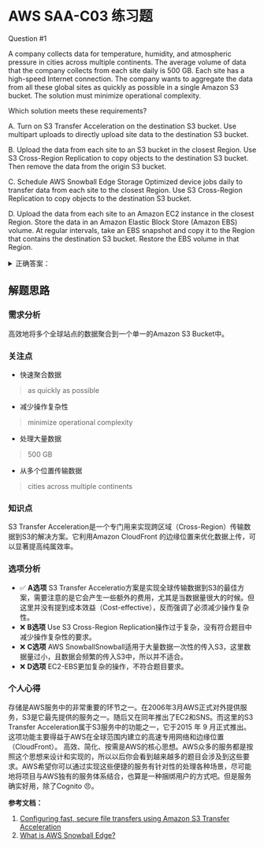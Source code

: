 # AWS SAA-C03 练习题

Question #1

A company collects data for temperature, humidity, and atmospheric pressure in cities across multiple continents. The average volume of data that the company collects from each site daily is 500 GB. Each site has a high-speed Internet connection. The company wants to aggregate the data from all these global sites as quickly as possible in a single Amazon S3 bucket. The solution must minimize operational complexity.

Which solution meets these requirements?

A. Turn on S3 Transfer Acceleration on the destination S3 bucket. Use multipart uploads to directly upload site data to the destination S3 bucket.

B. Upload the data from each site to an S3 bucket in the closest Region. Use S3 Cross-Region Replication to copy objects to the destination S3 bucket. Then remove the data from the origin S3 bucket.

C. Schedule AWS Snowball Edge Storage Optimized device jobs daily to transfer data from each site to the closest Region. Use S3 Cross-Region Replication to copy objects to the destination S3 bucket.

D. Upload the data from each site to an Amazon EC2 instance in the closest Region. Store the data in an Amazon Elastic Block Store (Amazon EBS) volume. At regular intervals, take an EBS snapshot and copy it to the Region that contains the destination S3 bucket. Restore the EBS volume in that Region.

<details>
<summary>
正确答案：
</summary>
A
</details>

## 解题思路

### 需求分析

高效地将多个全球站点的数据聚合到一个单一的Amazon S3 Bucket中。

### 关注点

- 快速聚合数据

> as quickly as possible

- 减少操作复杂性

> minimize operational complexity

- 处理大量数据

> 500 GB

- 从多个位置传输数据

> cities across multiple continents

### 知识点

S3 Transfer Acceleration是一个专门用来实现跨区域（Cross-Region）传输数据到S3的解决方案。它利用Amazon CloudFront 的边缘位置来优化数据上传，可以显著提高纯属效率。

### 选项分析

- ✅ **A选项** S3 Transfer Acceleratio方案是实现全球传输数据到S3的最佳方案，需要注意的是它会产生一些额外的费用，尤其是当数据量很大的时候。但这里并没有提到成本效益（Cost-effective），反而强调了必须减少操作复杂性。
- ❌ **B选项** Use S3 Cross-Region Replication操作过于复杂，没有符合题目中减少操作复杂性的要求。
- ❌ **C选项** AWS SnowballSnowball适用于大量数据一次性的传入S3，这里数据量过小，且数据会频繁的传入S3中，所以并不适合。
- ❌ **D选项** EC2-EBS更加复杂的操作，不符合题目要求。

### 个人心得

存储是AWS服务中的非常重要的环节之一。在2006年3月AWS正式对外提供服务，S3是它最先提供的服务之一。随后又在同年推出了EC2和SNS。而这里的S3 Transfer Acceleration属于S3服务中的功能之一，它于2015 年 9 月正式推出。这项功能主要得益于AWS在全球范围内建立的高速专用网络和边缘位置（CloudFront）。
高效、简化、按需是AWS的核心思想。AWS众多的服务都是按照这个思想来设计和实现的，所以以后你会看到越来越多的题目会涉及到这些要求。AWS希望你可以通过实现这些便捷的服务有针对性的处理各种场景，尽可能地将项目与AWS独有的服务体系结合，也算是一种捆绑用户的方式吧。但是服务确实好用，除了Cognito :angry:。

**参考文档：**

1. [Configuring fast, secure file transfers using Amazon S3 Transfer Acceleration](https://docs.aws.amazon.com/AmazonS3/latest/userguide/transfer-acceleration.html)
2. [What is AWS Snowball Edge?](https://docs.aws.amazon.com/snowball/latest/developer-guide/whatisedge.html)
